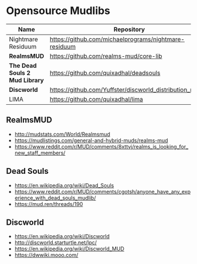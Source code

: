 # Opensource Mudlibs

| Name | Repository | Select? |
| --- | --- | --- |
| Nightmare Residuum | https://github.com/michaelprograms/nightmare-residuum | x |
| **RealmsMUD** | https://github.com/realms-mud/core-lib |
| **The Dead Souls 2 Mud Library** | https://github.com/quixadhal/deadsouls |
| **Discworld** | https://github.com/Yuffster/discworld_distribution_mudlib |
| LIMA | https://github.com/quixadhal/lima | x |

## RealmsMUD

* http://mudstats.com/World/Realmsmud
* https://mudlistings.com/general-and-hybrid-muds/realms-mud
* https://www.reddit.com/r/MUD/comments/8xttvj/realms_is_looking_for_new_staff_members/

## Dead Souls

* https://en.wikipedia.org/wiki/Dead_Souls
* https://www.reddit.com/r/MUD/comments/cgotsh/anyone_have_any_experience_with_dead_souls_mudlib/
* https://mud.ren/threads/190

## Discworld

* https://en.wikipedia.org/wiki/Discworld
* http://discworld.starturtle.net/lpc/
* https://en.wikipedia.org/wiki/Discworld_MUD
* https://dwwiki.mooo.com/

